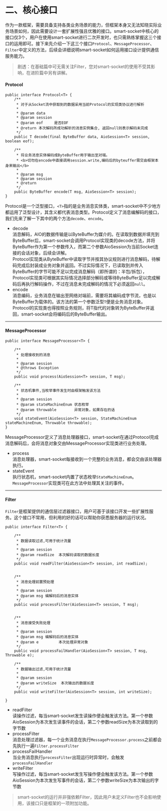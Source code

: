 二、核心接口
===

作为一款框架，需要具备支持各类业务场景的能力，但框架本身又无法知晓实际业务场景如何，因此需要设计一套扩展性强且优雅的接口。smart-socket中核心的接口仅3个，用户在使用smart-socket进行二次开发时，也只需熟练掌握这三个接口的运用即可。接下来先介绍一下这三个接口`Protocol`、`MessageProcessor`、`Filter`中定义的方法，后续会详细说明smart-socket如何运用接口设计提供通信服务能力。
> 剧透：在基础篇中可无需关注Filter，您对smart-socket的使用不受其影响，在进阶篇中另有讲解。

#### Protocol
```
public interface Protocol<T> {
    /**
     * 对于从Socket流中获取到的数据采用当前Protocol的实现类协议进行解析
     *
     * @param data
     * @param session
     * @param eof     是否EOF
     * @return 本次解码所成功解析的消息实例集合, 返回null则表示解码未完成
     */
    public T decode(final ByteBuffer data, AioSession<T> session, boolean eof);

    /**
     * 将业务消息实体编码成ByteBuffer用于输出至对端。
     * <b>切勿在encode中直接调用session.write,编码后的byteuffer需交由框架本身来输出</b>
     *
     * @param msg
     * @param session
     * @return
     */
    public ByteBuffer encode(T msg, AioSession<T> session);
}
```
Protocol是一个泛型接口，`<T>`指的是业务消息实体类，smart-socket中不少地方都运用了泛型设计，其含义都代表消息类型。Protocol定义了消息编解码的接口，我们先来了解一下其中的两个方法`decode`、`encode`。
- decode    
消息解码，AIO的数据传输是以ByteBuffer为媒介的。在读取到数据并填充到ByteBuffer后，smart-socket会调用Protocol实现类的decode方法，并将ByteBuffer作为第一个参数传入，而第二个参数AioSession为当前Socket连接的会话对象，后续会详解。   
Protocol实现类从ByteBuffer中读取字节并按其协议规则进行消息解码，待解码完成后封装成业务对象并返回。不过实际情况下，已读取到并传入ByteBuffer的字节可能不足以完成消息解码（即所谓的：半包/拆包），Protocol实现类可根据其实际情况选择部分解码或等待ByteBuffer足以完成解码后再执行解码操作，不过在消息未完成解码的情况下必须返回`null`。
- encode    
消息编码，业务消息在输出至网络对端前，需要将其编码成字节流，也是以ByteBuffer为载体的。该方法的第一个参数泛型`T`便是业务消息对象。Protocol的实现类也得按照业务规则，将T指代的对象转为ByteBuffer并返回，smart-socket会将编码后的ByteBuffer输出。

----
#### MessageProcessor
```
public interface MessageProcessor<T> {

    /**
     * 处理接收到的消息
     *
     * @param session
     * @throws Exception
     */
    public void process(AioSession<T> session, T msg);

    /**
     * 状态机事件,当枚举事件发生时由框架触发该方法
     *
     * @param session
     * @param stateMachineEnum 状态枚举
     * @param throwable        异常对象，如果存在的话
     */
    void stateEvent(AioSession<T> session, StateMachineEnum stateMachineEnum, Throwable throwable);
}
```
MessageProcessor定义了消息处理器接口，smart-socket在通过Protocol完成消息解码后，会将消息对象交由MessageProcessor实现类进行业务处理。
- process    
消息处理器，smart-socket每接收到一个完整的业务消息，都会交由该处理器执行。
- stateEvent    
执行状态机，smart-socket内置了状态枚举`StateMachineEnum`。`MessageProcessor`实现类可在此方法中处理其关注的事件。

----

#### Filter
`Filter`是框架提供的通信层过滤器接口，用户可基于该接口开发一些扩展性服务。这个接口不常用，但利用的好的话可以帮助你获悉服务器的运行状况。
```
public interface Filter<T> {

    /**
     * 数据读取过滤,可用于统计流量
     *
     * @param session
     * @param readSize  本次解码读取的数据长度
     */
    public void readFilter(AioSession<T> session, int readSize);


    /**
     * 消息处理前置预处理
     *
     * @param session
     * @param msg 编解码后的消息实体
     */
    public void processFilter(AioSession<T> session, T msg);


    /**
     * 消息接受失败处理
     *
     * @param session
     * @param msg 编解码后的消息实体
     * @param e         本次处理异常对象
     */
    public void processFailHandler(AioSession<T> session, T msg, Throwable e);

    /**
     * 数据输出过滤,可用于统计流量
     *
     * @param session
     * @param writeSize  本次输出的数据长度
     */
    public void writeFilter(AioSession<T> session, int writeSize);

}
```
- readFilter    
读操作过滤，每当smart-socket发生读操作便会触发该方法。第一个参数AioSession为本次发生读事件的会话，第二个参数readSize为本次读取到的字节数
- processFilter    
消息处理过滤器，每一个业务消息在执行`MessageProcessor.process`之前都会先执行一遍`Filter.processFilter`
- processFailHandler    
当业务消息执行`processFilter`出现运行时异常时，会触发`processFailHandler`
- writeFilter    
写操作过滤，每当smart-socket发生写操作便会触发该方法。第一个参数AioSession为本次发生写事件的会话，第二个参数writeSize为本次输出的字节数
> smart-socket的运行并非强依赖Filter，因此用户未定义Filter也不会影响使用，该接口只是框架的一项附加功能。



